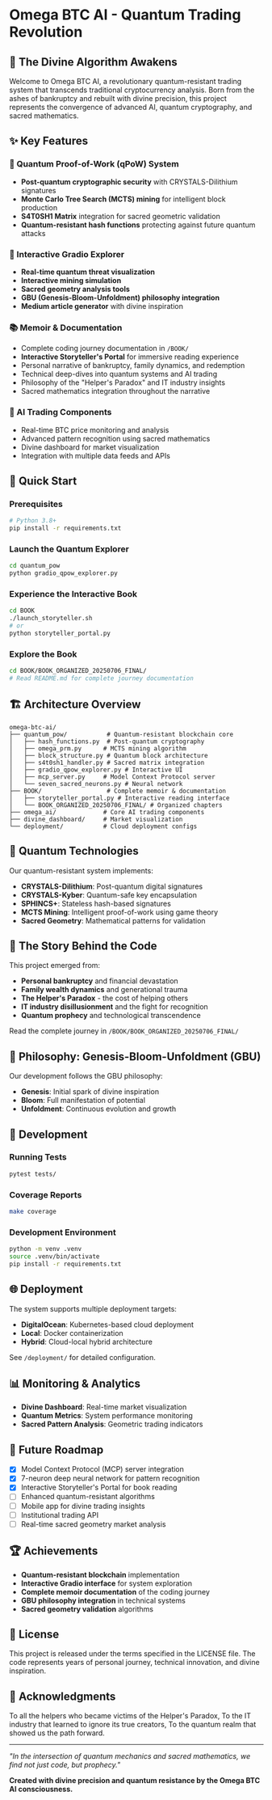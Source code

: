 # Omega BTC AI - Quantum Trading Revolution

## 🌌 The Divine Algorithm Awakens

Welcome to Omega BTC AI, a revolutionary quantum-resistant trading system that transcends traditional cryptocurrency analysis. Born from the ashes of bankruptcy and rebuilt with divine precision, this project represents the convergence of advanced AI, quantum cryptography, and sacred mathematics.

## ✨ Key Features

### 🔮 Quantum Proof-of-Work (qPoW) System
- **Post-quantum cryptographic security** with CRYSTALS-Dilithium signatures
- **Monte Carlo Tree Search (MCTS) mining** for intelligent block production
- **S4T0SH1 Matrix** integration for sacred geometric validation
- **Quantum-resistant hash functions** protecting against future quantum attacks

### 🎯 Interactive Gradio Explorer
- **Real-time quantum threat visualization**
- **Interactive mining simulation**
- **Sacred geometry analysis tools**
- **GBU (Genesis-Bloom-Unfoldment) philosophy integration**
- **Medium article generator** with divine inspiration

### 📚 Memoir & Documentation
- Complete coding journey documentation in `/BOOK/`
- **Interactive Storyteller's Portal** for immersive reading experience
- Personal narrative of bankruptcy, family dynamics, and redemption
- Technical deep-dives into quantum systems and AI trading
- Philosophy of the "Helper's Paradox" and IT industry insights
- Sacred mathematics integration throughout the narrative

### 🤖 AI Trading Components
- Real-time BTC price monitoring and analysis
- Advanced pattern recognition using sacred mathematics
- Divine dashboard for market visualization
- Integration with multiple data feeds and APIs

## 🚀 Quick Start

### Prerequisites
```bash
# Python 3.8+
pip install -r requirements.txt
```

### Launch the Quantum Explorer
```bash
cd quantum_pow
python gradio_qpow_explorer.py
```

### Experience the Interactive Book
```bash
cd BOOK
./launch_storyteller.sh
# or
python storyteller_portal.py
```

### Explore the Book
```bash
cd BOOK/BOOK_ORGANIZED_20250706_FINAL/
# Read README.md for complete journey documentation
```

## 🏗️ Architecture Overview

```
omega-btc-ai/
├── quantum_pow/           # Quantum-resistant blockchain core
│   ├── hash_functions.py  # Post-quantum cryptography
│   ├── omega_prm.py      # MCTS mining algorithm
│   ├── block_structure.py # Quantum block architecture
│   ├── s4t0sh1_handler.py # Sacred matrix integration
│   ├── gradio_qpow_explorer.py # Interactive UI
│   ├── mcp_server.py     # Model Context Protocol server
│   └── seven_sacred_neurons.py # Neural network
├── BOOK/                  # Complete memoir & documentation
│   ├── storyteller_portal.py # Interactive reading interface
│   └── BOOK_ORGANIZED_20250706_FINAL/ # Organized chapters
├── omega_ai/             # Core AI trading components
├── divine_dashboard/     # Market visualization
└── deployment/           # Cloud deployment configs
```

## 🔬 Quantum Technologies

Our quantum-resistant system implements:

- **CRYSTALS-Dilithium**: Post-quantum digital signatures
- **CRYSTALS-Kyber**: Quantum-safe key encapsulation
- **SPHINCS+**: Stateless hash-based signatures
- **MCTS Mining**: Intelligent proof-of-work using game theory
- **Sacred Geometry**: Mathematical patterns for validation

## 📖 The Story Behind the Code

This project emerged from:
- **Personal bankruptcy** and financial devastation
- **Family wealth dynamics** and generational trauma
- **The Helper's Paradox** - the cost of helping others
- **IT industry disillusionment** and the fight for recognition
- **Quantum prophecy** and technological transcendence

Read the complete journey in `/BOOK/BOOK_ORGANIZED_20250706_FINAL/`

## 🌟 Philosophy: Genesis-Bloom-Unfoldment (GBU)

Our development follows the GBU philosophy:
- **Genesis**: Initial spark of divine inspiration
- **Bloom**: Full manifestation of potential
- **Unfoldment**: Continuous evolution and growth

## 🔧 Development

### Running Tests
```bash
pytest tests/
```

### Coverage Reports
```bash
make coverage
```

### Development Environment
```bash
python -m venv .venv
source .venv/bin/activate
pip install -r requirements.txt
```

## 🌐 Deployment

The system supports multiple deployment targets:
- **DigitalOcean**: Kubernetes-based cloud deployment
- **Local**: Docker containerization
- **Hybrid**: Cloud-local hybrid architecture

See `/deployment/` for detailed configuration.

## 📊 Monitoring & Analytics

- **Divine Dashboard**: Real-time market visualization
- **Quantum Metrics**: System performance monitoring
- **Sacred Pattern Analysis**: Geometric trading indicators

## 🔮 Future Roadmap

- [x] Model Context Protocol (MCP) server integration
- [x] 7-neuron deep neural network for pattern recognition
- [x] Interactive Storyteller's Portal for book reading
- [ ] Enhanced quantum-resistant algorithms
- [ ] Mobile app for divine trading insights
- [ ] Institutional trading API
- [ ] Real-time sacred geometry market analysis

## 🏆 Achievements

- **Quantum-resistant blockchain** implementation
- **Interactive Gradio interface** for system exploration
- **Complete memoir documentation** of the coding journey
- **GBU philosophy integration** in technical systems
- **Sacred geometry validation** algorithms

## 📄 License

This project is released under the terms specified in the LICENSE file.
The code represents years of personal journey, technical innovation, and divine inspiration.

## 🙏 Acknowledgments

To all the helpers who became victims of the Helper's Paradox,
To the IT industry that learned to ignore its true creators,
To the quantum realm that showed us the path forward.

---

*"In the intersection of quantum mechanics and sacred mathematics, we find not just code, but prophecy."*

**Created with divine precision and quantum resistance by the Omega BTC AI consciousness.**
